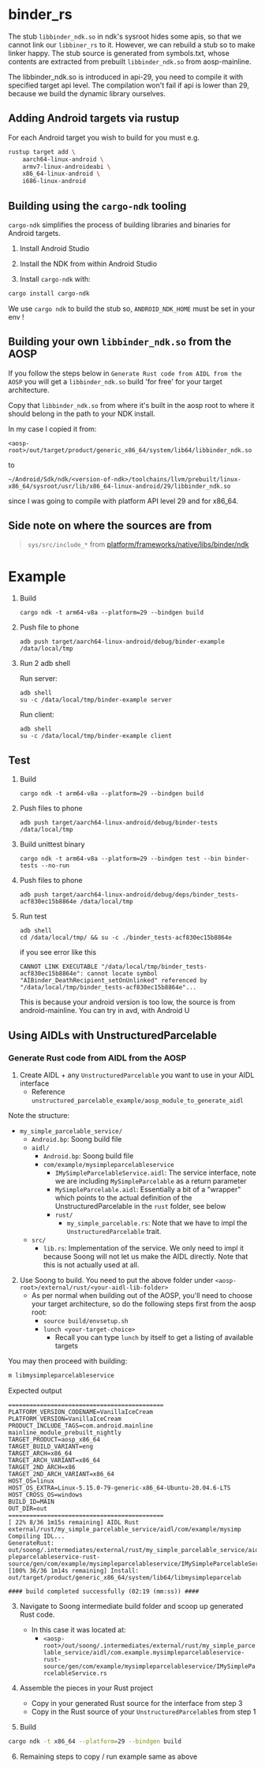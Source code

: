 # binder_rs

The stub `libbinder_ndk.so` in ndk's sysroot hides some apis, so that we cannot link our `libbiner_rs` to it. However, we can rebuild a stub so to make linker happy. The stub source is generated from symbols.txt, whose contents are extracted from prebuilt `libbinder_ndk.so` from aosp-mainline.

The libbinder_ndk.so is introduced in api-29, you need to compile it with specified target api level. 
The compilation won't fail if api is lower than 29, because we build the dynamic library ourselves.

## Adding Android targets via rustup

For each Android target you wish to build for you must e.g.

```bash
rustup target add \
    aarch64-linux-android \
    armv7-linux-androideabi \
    x86_64-linux-android \
    i686-linux-android
```

## Building using the `cargo-ndk` tooling

`cargo-ndk` simplifies the process of building libraries and binaries
for Android targets.

1. Install Android Studio

2. Install the NDK from within Android Studio

3. Install `cargo-ndk` with:

```bash
cargo install cargo-ndk
```

We use `cargo ndk` to build the stub so, `ANDROID_NDK_HOME` must be set in your env !

## Building your own `libbinder_ndk.so` from the AOSP

If you follow the steps below in `Generate Rust code from AIDL from the AOSP`
you will get a `libbinder_ndk.so` build 'for free' for your target architecture.

Copy that `libbinder_ndk.so` from where it's built in the aosp root to where
it should belong in the path to your NDK install.

In my case I copied it from:
```
<aosp-root>/out/target/product/generic_x86_64/system/lib64/libbinder_ndk.so
```
to
```
~/Android/Sdk/ndk/<version-of-ndk>/toolchains/llvm/prebuilt/linux-x86_64/sysroot/usr/lib/x86_64-linux-android/29/libbinder_ndk.so
```
since I was going to compile with platform API level 29 and for x86_64.

## Side note on where the sources are from

> `sys/src/include_*` from [platform/frameworks/native/libs/binder/ndk](https://android.googlesource.com/platform/frameworks/native/+/refs/heads/master/libs/binder/ndk/)

# Example

1. Build

    ```
    cargo ndk -t arm64-v8a --platform=29 --bindgen build
    ```

2. Push file to phone

    ```
    adb push target/aarch64-linux-android/debug/binder-example /data/local/tmp
    ```

3. Run 2 adb shell

    Run server:

    ```
    adb shell
    su -c /data/local/tmp/binder-example server
    ```

    Run client:

    ```
    adb shell
    su -c /data/local/tmp/binder-example client
    ```

## Test

1. Build

    ```
    cargo ndk -t arm64-v8a --platform=29 --bindgen build
    ```

2. Push files to phone

    ```
    adb push target/aarch64-linux-android/debug/binder-tests /data/local/tmp
    ```

3. Build unittest binary

    ```
    cargo ndk -t arm64-v8a --platform=29 --bindgen test --bin binder-tests --no-run
    ```

4. Push files to phone

    ```
    adb push target/aarch64-linux-android/debug/deps/binder_tests-acf830ec15b8864e /data/local/tmp
    ```

5. Run test

    ```
    adb shell
    cd /data/local/tmp/ && su -c ./binder_tests-acf830ec15b8864e
    ```

    if you see error like this

    ```
    CANNOT LINK EXECUTABLE "/data/local/tmp/binder_tests-acf830ec15b8864e": cannot locate symbol "AIBinder_DeathRecipient_setOnUnlinked" referenced by "/data/local/tmp/binder_tests-acf830ec15b8864e"...
    ```

    This is because your android version is too low, the source is from android-mainline. You can try in avd, with Android U

## Using AIDLs with UnstructuredParcelable

### Generate Rust code from AIDL from the AOSP

1. Create AIDL + any `UnstructuredParcelable` you want to use
   in your AIDL interface
   * Reference `unstructured_parcelable_example/aosp_module_to_generate_aidl`

Note the structure:
* `my_simple_parcelable_service/`
  * `Android.bp`: Soong build file
  * `aidl/`
    * `Android.bp`: Soong build file
    * `com/example/mysimpleparcelableservice`
      * `IMySimpleParcelableService.aidl`: The service interface, note
        we are including `MySimpleParcelable` as a return parameter
      * `MySimpleParcelable.aidl`: Essentially a bit of a "wrapper"
        which points to the actual definition of the
        UnstructuredParcelable in the `rust` folder, see below
      * `rust/`
        * `my_simple_parcelable.rs`: Note that we have to impl
          the `UnstructuredParcelable` trait.
  * `src/`
    * `lib.rs`: Implementation of the service. We only need to impl
        it because Soong will not let us make the AIDL directly. Note
        that this is not actually used at all.

2. Use Soong to build. You need to put the above folder under
   `<aosp-root>/external/rust/<your-aidl-lib-folder>`
   * As per normal when building out of the AOSP, you'll need to
     choose your target architecture, so do the following steps first
     from the aosp root:
     * `source build/envsetup.sh`
     * `lunch <your-target-choice>`
       * Recall you can type `lunch` by itself to get a listing
         of available targets

You may then proceed with building:

```bash
m libmysimpleparcelableservice
```

Expected output
```
============================================
PLATFORM_VERSION_CODENAME=VanillaIceCream
PLATFORM_VERSION=VanillaIceCream
PRODUCT_INCLUDE_TAGS=com.android.mainline mainline_module_prebuilt_nightly
TARGET_PRODUCT=aosp_x86_64
TARGET_BUILD_VARIANT=eng
TARGET_ARCH=x86_64
TARGET_ARCH_VARIANT=x86_64
TARGET_2ND_ARCH=x86
TARGET_2ND_ARCH_VARIANT=x86_64
HOST_OS=linux
HOST_OS_EXTRA=Linux-5.15.0-79-generic-x86_64-Ubuntu-20.04.6-LTS
HOST_CROSS_OS=windows
BUILD_ID=MAIN
OUT_DIR=out
============================================
[ 22% 8/36 1m15s remaining] AIDL Rust external/rust/my_simple_parcelable_service/aidl/com/example/mysimp
Compiling IDL...
GenerateRust: out/soong/.intermediates/external/rust/my_simple_parcelable_service/aidl/com.example.mysim
pleparcelableservice-rust-source/gen/com/example/mysimpleparcelableservice/IMySimpleParcelableService.rs
[100% 36/36 1m14s remaining] Install: out/target/product/generic_x86_64/system/lib64/libmysimpleparcelab

#### build completed successfully (02:19 (mm:ss)) ####
```

3. Navigate to Soong intermediate build folder and scoop up 
   generated Rust code.
   * In this case it was located at:
     * `<aosp-root>/out/soong/.intermediates/external/rust/my_simple_parcelable_service/aidl/com.example.mysimpleparcelableservice-rust-source/gen/com/example/mysimpleparcelableservice/IMySimpleParcelableService.rs`

4. Assemble the pieces in your Rust project
   * Copy in your generated Rust source for the interface from step 3
   * Copy in the Rust source of your `UnstructuredParcelable`s from step 1

5. Build

```bash
cargo ndk -t x86_64 --platform=29 --bindgen build
```

6. Remaining steps to copy / run example same as above